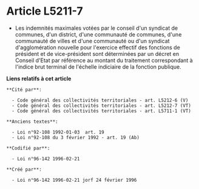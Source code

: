 # Article L5211-7

- Les indemnités maximales votées par le conseil d'un syndicat de communes, d'un district, d'une communauté de communes,
d'une communauté de villes et d'une communauté ou d'un syndicat d'agglomération nouvelle pour l'exercice effectif des
fonctions de président et de vice-président sont déterminées par un décret en Conseil d'Etat par référence au montant du
traitement correspondant à l'indice brut terminal de l'échelle indiciaire de la fonction publique.

**Liens relatifs à cet article**

	**Cité par**:

	  - Code général des collectivités territoriales - art. L5212-6 (V)
	  - Code général des collectivités territoriales - art. L5212-7 (VT)
	  - Code général des collectivités territoriales - art. L5711-1 (VT)

	**Anciens textes**:

	  - Loi n°92-108 1992-01-03  art. 19
	  - Loi n°92-108 du 3 février 1992 - art. 19 (Ab)

	**Codifié par**:

	  - Loi n°96-142 1996-02-21

	**Créé par**:

	  - Loi n°96-142 1996-02-21 jorf 24 février 1996
